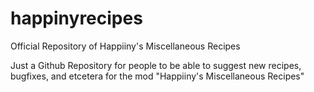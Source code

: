 # happinyrecipes
Official Repository of Happiiny's Miscellaneous Recipes

Just a Github Repository for people to be able to suggest new recipes, bugfixes, and etcetera for the mod "Happiiny's Miscellaneous Recipes"
